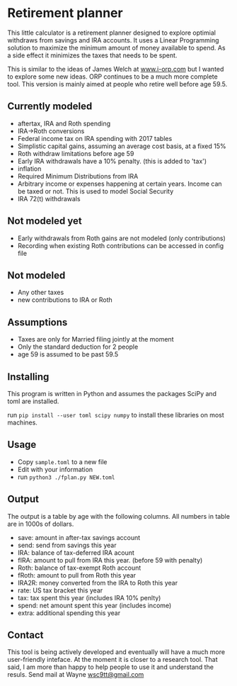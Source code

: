 # Retirement planner

This little calculator is a retirement planner designed to explore
optimial withdraws from savings and IRA accounts. It uses a Linear
Programming solution to maximize the minimum amount of money available
to spend. As a side effect it minimizes the taxes that needs to be
spent.

This is similar to the ideas of James Welch at www.i-orp.com but I
wanted to explore some new ideas. ORP continues to be a much more
complete tool. This version is mainly aimed at people who retire well
before age 59.5.

## Currently modeled

* aftertax, IRA and Roth spending
* IRA->Roth conversions
* Federal income tax on IRA spending with 2017 tables
* Simplistic capital gains, assuming an average cost basis, at a fixed 15%
* Roth withdraw limitations before age 59
* Early IRA withdrawals have a 10% penalty. (this is added to 'tax')
* inflation
* Required Minimum Distributions from IRA
* Arbitrary income or expenses happening at certain years. Income can
  be taxed or not.  This is used to model Social Security
* IRA 72(t) withdrawals

## Not modeled yet

* Early withdrawals from Roth gains are not modeled (only contributions)
* Recording when existing Roth contributions can be accessed in config file

## Not modeled

* Any other taxes
* new contributions to IRA or Roth

## Assumptions

* Taxes are only for Married filing jointly at the moment
* Only the standard deduction for 2 people
* age 59 is assumed to be past 59.5

## Installing

This program is written in Python and assumes the packages SciPy and
toml are installed.

run `pip install --user toml scipy numpy` to install these libraries
on most machines.

## Usage

* Copy `sample.toml` to a new file
* Edit with your information
* run `python3 ./fplan.py NEW.toml`

## Output

The output is a table by age with the following columns. All numbers
in table are in 1000s of dollars.

* save: amount in after-tax savings account
* send: send from savings this year
* IRA: balance of tax-deferred IRA acount
* fIRA: amount to pull from IRA this year. (before 59 with penalty)
* Roth: balance of tax-exempt Roth account
* fRoth: amount to pull from Roth this year
* IRA2R: money converted from the IRA to Roth this year
* rate: US tax bracket this year
* tax: tax spent this year (includes IRA 10% penlty)
* spend: net amount spent this year (includes income)
* extra: additional spending this year

## Contact

This tool is being actively developed and eventually will have a much
more user-friendly inteface. At the moment it is closer to a research
tool. That said, I am more than happy to help people to use it and
understand the resuls. Send mail at Wayne <wsc9tt@gmail.com>
